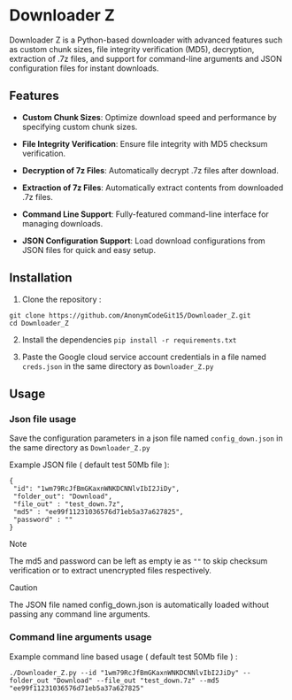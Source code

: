 # Downloader Z
Downloader Z is a Python-based downloader with advanced features such as custom chunk sizes, file integrity verification (MD5), decryption, extraction of .7z files, and support for command-line arguments and JSON configuration files for instant downloads.

## Features
- **Custom Chunk Sizes**: Optimize download speed and performance by specifying custom chunk sizes.

- **File Integrity Verification**: Ensure file integrity with MD5 checksum verification.
- **Decryption of 7z Files**: Automatically decrypt .7z files after download.
- **Extraction of 7z Files**: Automatically extract contents from downloaded .7z files.
- **Command Line Support**: Fully-featured command-line interface for managing downloads.
- **JSON Configuration Support**: Load download configurations from JSON files for quick and easy setup.
## Installation
1. Clone the repository : 

```
git clone https://github.com/AnonymCodeGit15/Downloader_Z.git
cd Downloader_Z
```
2. Install the dependencies
`pip install -r requirements.txt`

3. Paste the Google cloud service account credentials in a file named `creds.json`  in the same directory as `Downloader_Z.py`

## Usage

### Json file usage 
Save the configuration parameters in a json file named `config_down.json` in the same directory as `Downloader_Z.py`

 Example JSON file ( default test 50Mb file ): 
 ```
 {
  "id": "1wm79RcJfBmGKaxnWNKDCNNlvIbI2JiDy",
  "folder_out": "Download",
  "file_out" : "test_down.7z",
  "md5" : "ee99f11231036576d71eb5a37a627825",
  "password" : ""
}
```

> [!NOTE]
> The md5 and password can be left as empty ie as  `""` to skip checksum verification or to extract unencrypted files respectively. 

> [!CAUTION]
> The JSON file named config_down.json is automatically loaded without passing any command line arguments.

### Command line arguments usage 
Example command line based usage ( default test 50Mb file ) : 
```
./Downloader_Z.py --id "1wm79RcJfBmGKaxnWNKDCNNlvIbI2JiDy" --folder_out "Download" --file_out "test_down.7z" --md5 "ee99f11231036576d71eb5a37a627825"
```


